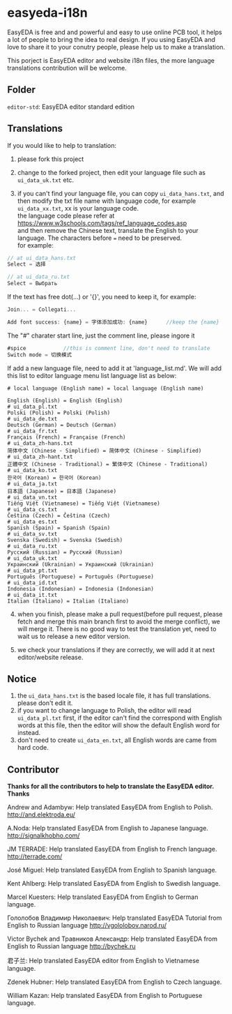 # easyeda-i18n

EasyEDA is free and and powerful and easy to use online PCB tool, it helps a lot of people to bring the idea to real design. If you using EasyEDA and love to share it to your conutry people, please help us to make a translation.

This porject is EasyEDA editor and website i18n files, the more language translations contribution will be welcome.

## Folder

`editor-std`: EasyEDA editor standard edition

## Translations

If you would like to help to translation:

1) please fork this project

2) change to the forked project, then edit your language file such as `ui_data_uk.txt` etc. 

3) if you can't find your language file, you can copy `ui_data_hans.txt`, and then modify the txt file name with language code, for example `ui_data_xx.txt`, xx is your language code.   
the language code please refer at https://www.w3schools.com/tags/ref_language_codes.asp   
and then remove the Chinese text, translate the English to your language. The characters before `=` need to be preserved.  
for example:  
```js
// at ui_data_hans.txt
Select = 选择

// at ui_data_ru.txt
Select = Выбрать

```   
If the text has free dot(...) or '{}', you need to keep it, for example:  
```js
Join... = Collegati...

Add font success: {name} = 字体添加成功: {name}      //keep the {name}
```  
The "#" charater start line, just the comment line, please ingore it  
```js
#spice            //this is comment line, don't need to translate
Switch mode = 切换模式
```

If add a new language file, need to add it at 'language_list.md'. We will add this list to editor language menu list
language list as below:
```
# local language (English name) = local language (English name)

English (English) = English (English)
# ui_data_pl.txt
Polski (Polish) = Polski (Polish)
# ui_data_de.txt
Deutsch (German) = Deutsch (German)
# ui_data_fr.txt
Français (French) = Française (French)
# ui_data_zh-hans.txt
简体中文 (Chinese - Simplified) = 简体中文 (Chinese - Simplified)
# ui_data_zh-hant.txt
正體中文 (Chinese - Traditional) = 繁体中文 (Chinese - Traditional)
# ui_data_ko.txt
한국어 (Korean) = 한국어 (Korean)
# ui_data_ja.txt
日本語 (Japanese) = 日本語 (Japanese)
# ui_data_vn.txt
Tiếng Việt (Vietnamese) = Tiếng Việt (Vietnamese)
# ui_data_cs.txt
Čeština (Czech) = Čeština (Czech)
# ui_data_es.txt
Spanish (Spain) = Spanish (Spain)
# ui_data_sv.txt
Svenska (Swedish) = Svenska (Swedish)
# ui_data_ru.txt
Русский (Russian) = Русский (Russian)
# ui_data_uk.txt
Украинский (Ukrainian) = Украинский (Ukrainian)
# ui_data_pt.txt
Português (Portuguese) = Português (Portuguese)
# ui_data_id.txt
Indonesia (Indonesian) = Indonesia (Indonesian)
# ui_data_it.txt
Italian (Italiano) = Italian (Italiano)
```



4) when you finish, please make a pull request(before pull request, please fetch and merge this main branch first to avoid the merge conflict), we will merge it. There is no good way to test the translation yet, need to wait us to release a new editor version.

5) we check your translations if they are correctly, we will add it at next editor/website release.


## Notice

1) the `ui_data_hans.txt` is the based locale file, it has full translations. please don't edit it. 
2) if you want to change language to Polish, the editor will read `ui_data_pl.txt` first, if the editor can't find the correspond with English words at this file, then the editor will show the default English word for instead.
3) don't need to create `ui_data_en.txt`, all English words are came from hard code.


## Contributor

**Thanks for all the contributors to help to translate the EasyEDA editor. Thanks**

Andrew and Adambyw: Help translated EasyEDA from English to Polish. http://and.elektroda.eu/

A.Noda: Help translated EasyEDA from English to Japanese language. http://signalkhobho.com/

JM TERRADE:  Help translated EasyEDA from English to French language. http://terrade.com/

José Miguel: Help translated EasyEDA from English to Spanish language.

Kent Ahlberg: Help translated EasyEDA from English to Swedish language.

Marcel Kuesters: Help translated EasyEDA from English to German language.

Гололобов Владимир Николаевич: Help translated EasyEDA Tutorial from English to Russian language http://vgololobov.narod.ru/

Victor Bychek and Травников Александр: Help translated EasyEDA from English to Russian language http://bychek.ru

君子兰: Help translated EasyEDA editor from English to Vietnamese language.

Zdenek Hubner: Help translated EasyEDA from English to Czech language.

William Kazan: Help translated EasyEDA from English to Portuguese language.
